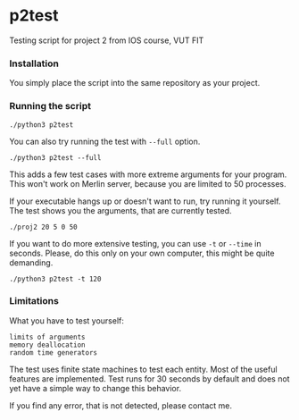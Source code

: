 # p2test
Testing script for project 2 from IOS course, VUT FIT

### Installation
You simply place the script into the same repository as your project.


### Running the script
```
./python3 p2test
```
You can also try running the test with `--full` option.
```
./python3 p2test --full
```
This adds a few test cases with more extreme arguments for your program.
This won't work on Merlin server, because you are limited to 50 processes.

If your executable hangs up or doesn't want to run, try running it yourself. 
The test shows you the arguments, that are currently tested.
```
./proj2 20 5 0 50
```

If you want to do more extensive testing, you can use ```-t``` or ```--time``` in seconds.
Please, do this only on your own computer, this might be quite demanding.
```
./python3 p2test -t 120
```

### Limitations
What you have to test yourself:
```
limits of arguments
memory deallocation
random time generators
```

The test uses finite state machines to test each entity.
Most of the useful features are implemented.
Test runs for 30 seconds by default and does not yet have a simple way to change this behavior.

If you find any error, that is not detected, please contact me.

